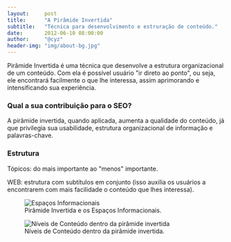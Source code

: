 ```yaml
---
layout:     post
title:      "A Pirâmide Invertida"
subtitle:   "Técnica para desenvolvimento e estruração de conteúdo."
date:       2012-06-10 08:00:00
author:     "@cyz"
header-img: "img/about-bg.jpg"
---
```


<p>Pirâmide Invertida é uma técnica que desenvolve a estrutura organizacional de um conteúdo. Com ela é possível usuário "ir direto ao ponto", ou seja, ele encontrará facilmente o que lhe interessa, assim aprimorando e intensificando sua experiência.</p>

<h3>Qual a sua contribuição para o SEO?</h3>
A pirâmide invertida, quando aplicada, aumenta a qualidade do conteúdo, já que privilegia sua usabilidade, estrutura organizacional de informação e palavras-chave.

<h3>Estrutura</h3>
<p>Tópicos: do mais importante ao "menos" importante.</p>
<p>WEB: estrutura com subtítulos em conjunto (isso auxilia os usuários a encontrarem com mais facilidade o conteúdo que lhes interessa).</p>
<figure>
	<img src="http://4.bp.blogspot.com/-dnribLwIGfU/T-UytiKR_UI/AAAAAAAAASc/cpWpV7fhIc8/s320/piramide-invertida-espacos-informacionais.jpg" alt="Espaços Informacionais" />
	<figcaption>Pirâmide Invertida e os Espaços Informacionais.</figcaption>
</figure>
<figure>
	<img src="http://2.bp.blogspot.com/-igifOOohJLg/T-UyWVefmaI/AAAAAAAAASU/ABw1P95zWJk/s1600/niveis-de-conteudo-piramide-invertida.jpg" alt="Níveis de Conteúdo dentro da pirâmide invertida" />
	<figcaption>Níveis de Conteúdo dentro da pirâmide invertida.</figcaption>
</figure>
